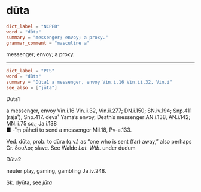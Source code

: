 # dūta

``` toml
dict_label = "NCPED"
word = "dūta"
summary = "messenger; envoy; a proxy."
grammar_comment = "masculine a"
```

messenger; envoy; a proxy.

--------------------

``` toml
dict_label = "PTS"
word = "dūta"
summary = "Dūta1 a messenger, envoy Vin.i.16 Vin.ii.32, Vin.i"
see_also = ["jūta"]
```

Dūta1

a messenger, envoy Vin.i.16 Vin.ii.32, Vin.ii.277; DN.i.150; SN.iv.194; Snp.411 (rāja˚), Snp.417. deva˚ Yama’s envoy, Death’s messenger AN.i.138, AN.i.142; MN.ii.75 sq.; Ja.i.138  
■ \-˚ṃ pāheti to send a messenger Mil.18, Pv\-a.133.

Ved. dūta, prob. to dūra (q.v.) as “one who is sent (far) away,” also perhaps Gr. δουλος slave. See Walde *Lat. Wtb.* under dudum

Dūta2

neuter play, gaming, gambling Ja.iv.248.

Sk. dyūta, see *[jūta](jūta.md)*

